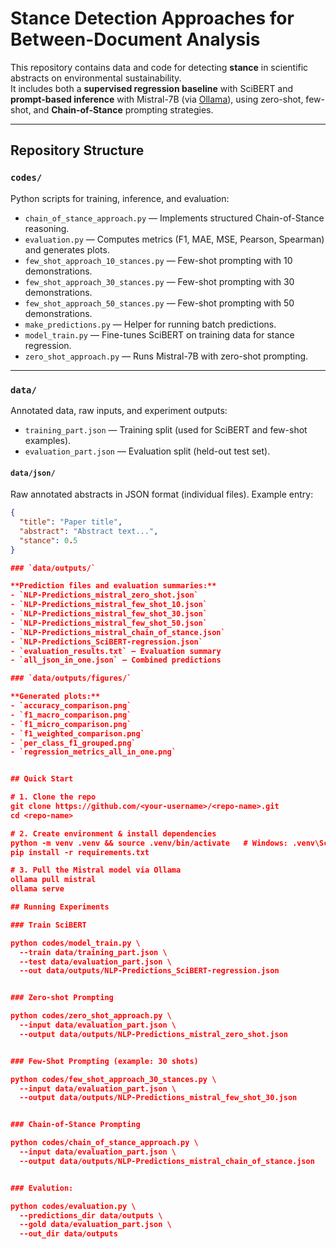 # Stance Detection Approaches for Between-Document Analysis

This repository contains data and code for detecting **stance** in scientific abstracts on environmental sustainability.  
It includes both a **supervised regression baseline** with SciBERT and **prompt-based inference** with Mistral-7B (via [Ollama](https://ollama.ai)), using zero-shot, few-shot, and **Chain-of-Stance** prompting strategies.

---

## Repository Structure

### `codes/`
Python scripts for training, inference, and evaluation:

- `chain_of_stance_approach.py` — Implements structured Chain-of-Stance reasoning.  
- `evaluation.py` — Computes metrics (F1, MAE, MSE, Pearson, Spearman) and generates plots.  
- `few_shot_approach_10_stances.py` — Few-shot prompting with 10 demonstrations.  
- `few_shot_approach_30_stances.py` — Few-shot prompting with 30 demonstrations.  
- `few_shot_approach_50_stances.py` — Few-shot prompting with 50 demonstrations.  
- `make_predictions.py` — Helper for running batch predictions.  
- `model_train.py` — Fine-tunes SciBERT on training data for stance regression.  
- `zero_shot_approach.py` — Runs Mistral-7B with zero-shot prompting.  

---

### `data/`
Annotated data, raw inputs, and experiment outputs:

- `training_part.json` — Training split (used for SciBERT and few-shot examples).  
- `evaluation_part.json` — Evaluation split (held-out test set).  

#### `data/json/`
Raw annotated abstracts in JSON format (individual files). Example entry:
```json
{
  "title": "Paper title",
  "abstract": "Abstract text...",
  "stance": 0.5
}

### `data/outputs/`

**Prediction files and evaluation summaries:**
- `NLP-Predictions_mistral_zero_shot.json`
- `NLP-Predictions_mistral_few_shot_10.json`
- `NLP-Predictions_mistral_few_shot_30.json`
- `NLP-Predictions_mistral_few_shot_50.json`
- `NLP-Predictions_mistral_chain_of_stance.json`
- `NLP-Predictions_SciBERT-regression.json`
- `evaluation_results.txt` — Evaluation summary
- `all_json_in_one.json` — Combined predictions

### `data/outputs/figures/`

**Generated plots:**
- `accuracy_comparison.png`
- `f1_macro_comparison.png`
- `f1_micro_comparison.png`
- `f1_weighted_comparison.png`
- `per_class_f1_grouped.png`
- `regression_metrics_all_in_one.png`


## Quick Start

# 1. Clone the repo
git clone https://github.com/<your-username>/<repo-name>.git
cd <repo-name>

# 2. Create environment & install dependencies
python -m venv .venv && source .venv/bin/activate   # Windows: .venv\Scripts\activate
pip install -r requirements.txt

# 3. Pull the Mistral model via Ollama
ollama pull mistral
ollama serve

## Running Experiments

### Train SciBERT

python codes/model_train.py \
  --train data/training_part.json \
  --test data/evaluation_part.json \
  --out data/outputs/NLP-Predictions_SciBERT-regression.json


### Zero-shot Prompting

python codes/zero_shot_approach.py \
  --input data/evaluation_part.json \
  --output data/outputs/NLP-Predictions_mistral_zero_shot.json


### Few-Shot Prompting (example: 30 shots)

python codes/few_shot_approach_30_stances.py \
  --input data/evaluation_part.json \
  --output data/outputs/NLP-Predictions_mistral_few_shot_30.json


### Chain-of-Stance Prompting

python codes/chain_of_stance_approach.py \
  --input data/evaluation_part.json \
  --output data/outputs/NLP-Predictions_mistral_chain_of_stance.json


### Evalution:

python codes/evaluation.py \
  --predictions_dir data/outputs \
  --gold data/evaluation_part.json \
  --out_dir data/outputs





